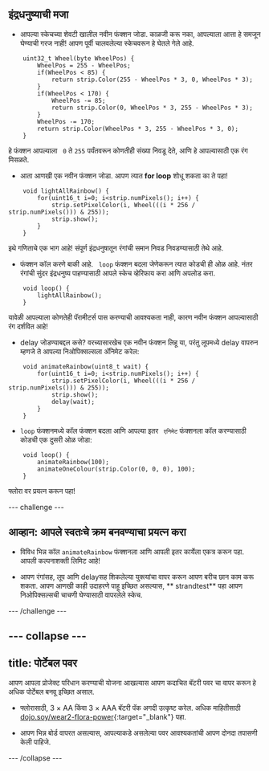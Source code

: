 ## इंद्रधनुष्याची मजा

+ आपल्या स्केचच्या शेवटी खालील नवीन फंक्शन जोडा. काळजी करू नका, आपल्याला आत्ता हे समजून घेण्याची गरज नाही! आपण पूर्वी चालवलेल्या स्केचवरून हे घेतले गेले आहे.


```
    uint32_t Wheel(byte WheelPos) {
        WheelPos = 255 - WheelPos;
        if(WheelPos < 85) {
            return strip.Color(255 - WheelPos * 3, 0, WheelPos * 3);
        }
        if(WheelPos < 170) {
            WheelPos -= 85;
            return strip.Color(0, WheelPos * 3, 255 - WheelPos * 3);
        }
        WheelPos -= 170;
        return strip.Color(WheelPos * 3, 255 - WheelPos * 3, 0);
    }
```

हे फंक्शन आपल्याला ` 0` ते `255` पर्यंतवरून कोणतीही संख्या निवडू देते, आणि हे आपल्यासाठी एक रंग मिसळते.

+ आता आणखी एक नवीन फंक्शन जोडा. आपण त्यात **for loop** शोधू शकता का ते पहा!

```
    void lightAllRainbow() {
        for(uint16_t i=0; i<strip.numPixels(); i++) {
            strip.setPixelColor(i, Wheel(((i * 256 / strip.numPixels())) & 255));
            strip.show();
        }
    }
```

इथे गणिताचे एक भाग आहे! संपूर्ण इंद्रधनुषातून रंगांची समान निवड निवडण्यासाठी तेथे आहे.

+ फंक्शन कॉल करणे बाकी आहे. ` loop` फंक्शन बदला जेणेकरून त्यात कोडची ही ओळ आहे. नंतर रंगांची सुंदर इंद्रधनुष्य पाहण्यासाठी आपले स्केच व्हेरिफाय करा आणि अपलोड करा.

```
    void loop() {
        lightAllRainbow();
    }
```

यावेळी आपल्याला कोणतेही पॅरामीटर्स पास करण्याची आवश्यकता नाही, कारण नवीन फंक्शन आपल्यासाठी रंग दर्शवित आहे!

+ delay जोडण्याबद्दल कसे? वरच्यासारखेच एक नवीन फंक्शन लिहू या, परंतु लूपमध्ये delay वापरुन म्हणजे ते आपल्या निओपिक्सल्सला अ‍ॅनिमेट करेल:

```
    void animateRainbow(uint8_t wait) {
        for(uint16_t i=0; i<strip.numPixels(); i++) {
            strip.setPixelColor(i, Wheel(((i * 256 / strip.numPixels())) & 255));
            strip.show();
            delay(wait);
        }
    }
```

+ `loop` फंक्शनमध्ये कॉल फंक्शन बदला आणि आपल्या इतर ` एनिमेट` फंक्शनला कॉल करण्यासाठी कोडची एक दुसरी ओळ जोडा:

```
    void loop() {
        animateRainbow(100);
        animateOneColour(strip.Color(0, 0, 0), 100);
    }
```

फ्लोरा वर प्रयत्न करून पहा!

--- challenge ---

## आव्हान: आपले स्वतःचे क्रम बनवण्याचा प्रयत्न करा

+ विविध भिन्न कॉल `animateRainbow` फंक्शनला आणि आपली इतर कार्येला एकत्र करून पहा. आपली कल्पनाशक्ती लिमिट आहे!

+ आपण रंगांसह, लूप आणि delayसह शिकलेल्या युक्त्यांचा वापर करून आपण बरीच छान काम करू शकता. आपण आणखी काही उदाहरणे पाहू इच्छित असल्यास, ** strandtest** पहा आपण निओपिक्सल्सची चाचणी घेण्यासाठी वापरलेले स्केच.

--- /challenge ---

--- collapse ---
---
title: पोर्टेबल पवर
---

आपण आपला प्रोजेक्ट परिधान करण्याची योजना आखल्यास आपण कदाचित बॅटरी पवर चा वापर करून हे अधिक पोर्टेबल बनवू इच्छित असाल.

+ फ्लोरासाठी, 3 × AA किंवा 3 × AAA बॅटरी पॅक अगदी उत्कृष्ट करेल. अधिक माहितीसाठी [dojo.soy/wear2-flora-power](http://dojo.soy/wear2-flora-power){:target="_blank"} पहा.

+ आपण भिन्न बोर्ड वापरत असल्यास, आपल्याकडे असलेल्या पवर आवश्यकतांची आपण दोनदा तपासणी केली पाहिजे.

--- /collapse ---
